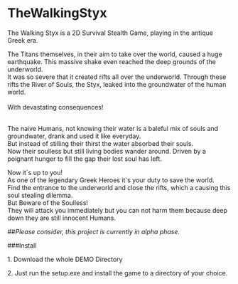 ﻿# TheWalkingStyx

<p>
The Walking Styx is a 2D Survival Stealth Game, playing in the antique Greek era.<br>
</p>
<p>
The Titans themselves, in their aim to take over the world, caused a huge earthquake. This massive shake even reached the deep grounds of the underworld.<br>
It was so severe that it created rifts all over the underworld. Through these rifts the River of Souls, the Styx, leaked into the groundwater of the human world.<br>
<br>
With devastating consequences!<br> <br>

The naive Humans, not knowing their water is a baleful mix of souls and groundwater, drank and used it like everyday. <br>
But instead of stilling their thirst the water absorbed their souls.<br>
Now their soulless but still living bodies wander around. Driven by a poignant hunger to fill the gap their lost soul has left.
</p>
<p>
                                            Now it´s up to you! <br>
                                            As one of the legendary Greek Heroes it´s your duty to save the world. <br>
                                            Find the entrance to the underworld and close the rifts, which a causing this soul stealing dilemma. <br>
                                            But Beware of the Soulless! <br>
                                            They will attack you immediately but you can not harm them because deep down they are still innocent Humans.<br>
                                            </p>

##<i>Please consider, this project is currently in alpha phase.</i>


###Install
<p>1. Download the whole DEMO Directory</p>
<p>2. Just run the setup.exe and install the game to a directory of your choice.</p>
